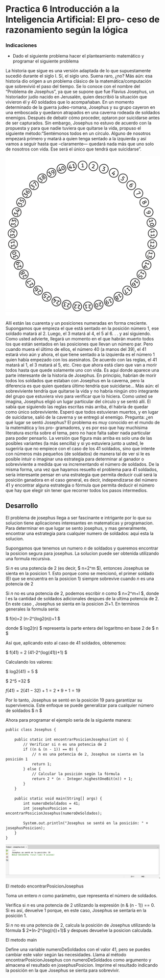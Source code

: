 # Practica 6 Introducción a la Inteligencia Artificial: El pro- ceso de razonamiento según la lógica

### Indicaciones

* Dado el siguiente problema hacer el planteamiento matemático y programar el siguiente problema

La historia que sigue es una versión adaptada de lo que supuestamente sucedió durante el siglo I. Sí, el siglo uno. Suena raro, ¿no? Más aún: esa historia dio origen a un problema clásico de la matemática/computación que sobrevivió el paso del tiempo. Se lo conoce con el nombre del “Problema de Josephus”, ya que se supone que fue Flavius Josephus, un historiador judío nacido en Jerusalén, quien describió la situación que vivieron él y 40 soldados que lo acompañaban. En un momento determinado de la guerra judeo-romana, Josephus y su grupo cayeron en una emboscada y quedaron atrapados en una caverna rodeada de soldados enemigos. Después de debatir cómo proceder, optaron por suicidarse antes de ser capturados. Sin embargo, Josephus no estuvo de acuerdo con la propuesta y para que nadie tuviera que quitarse la vida, propuso el siguiente método:“Sentémonos todos en un círculo. Alguno de nosotros empezará primero y matará a quien tenga sentado a la izquierda y así vamos a seguir hasta que –claramente— quedará nada más que uno solo de nosotros con vida. Ese será el único que tendrá que suicidarse”.

![posiciones](posiciones.png)

Allí están las cuarenta y un posiciones numeradas en forma creciente. Supongamos que empieza el que está sentado en la posición número 1, ese soldado matará al 2. Luego, el 3 matará al 4, el 5 al 6. . . y así siguiendo. Como usted advierte, llegará un momento en el que habrán muerto todos los que están sentados en las posiciones que llevan un número par. Pero cuando muera el último de ellos, el número 40 (a manos del 39), el 41 estará vivo aún y ahora, el que tiene sentado a la izquierda es el número 1 quien había empezado con los asesinatos. De acuerdo con las reglas, el 41 matará al 1, el 3 matará al 5, etc. Creo que ahora está claro que van a morir todos hasta que quede solamente uno con vida.
Es aquí donde aparece una parte interesante de la historia de Josephus. En principio, habrían de morir todos los soldados que estaban con Josephus en la caverna, pero la diferencia es que quien quedara último tendría que suicidarse... Más aún: el sobreviviente tendría que quitarse la vida y no habría ningún otro integrante del grupo que estuviera vivo para verificar que lo hiciera.
Como usted se imagina, Josephus eligió un lugar particular del círculo y se sentó allí. El sabía que siguiendo las reglas escritas más arriba, él habría de quedar como único sobreviviente. Esperó que todos estuvieran muertos, y en lugar de suicidarse, salió de la caverna y se entregó al enemigo.
Pregunta: ¿en qué lugar se sentó Josephus?
El problema es muy conocido en el mundo de la matemática y los pro- gramadores, y es por eso que hay muchísima literatura escrita sobre el tema, pero no hace falta saber nada particular para poder pensarlo. La versión que figura más arriba es solo una de las posibles variantes (la más sencilla) y si yo estuviera junto a usted, le sugeriría que no empiece con el caso de los 41 soldados, sino que intente con números más pequeños (de soldados) de manera tal de ver si le es posible intuir o imaginar una estrategia para determinar al ganador o sobreviviente a medida que va incrementando el número de soldados.
De la misma forma, una vez que hayamos resuelto el problema para 41 soldados, sería interesante pensar en una estrategia que permita deducir cuál será la posición ganadora en el caso general, es decir, independizarse del número 41 y encontrar alguna estrategia o fórmula que permita deducir el número que hay que elegir sin tener que recorrer todos los pasos intermedios.


## Desarrollo

El problema de josephus llega a ser fascinante e intrigante por lo que su solucion tiene aplicaciones interesantes en matematicas y programacion. Para determinar en que lugar se sento josephus, y mas generalmente, encontrar una estrategia para cualquier numero de soldados: aqui esta la solucion.

Supongamos que tenemos un numero $n$ de soldados y queremos encontrar la posicion segura para josephus. La solucion puede ser obtenida utilizando una formula recursiva.

Si $n$ es una potencia de 2 (es decir, $ n=2^m $), entonces Josephus se sienta en la posicion 1. Esto porque como se mencionó, el primer soldado (El que se encuentra en la posicion 1) siempre sobrevive cuando $n$ es una potencia de 2

Si $n$ no es una potencia de 2, podemos escribir $n$ como $ n=2^m+l $, donde l es la cantidad de soldados adicionales despues de la ultima potencia de 2. En este caso , Josephus se sienta en la posicion 2l+1. En terminos generales la formula seria:

 $ f(n)=2 (n-2^(log2(n))+1 $

donde $ log2(n) $ representa la parte entera del logaritmo en base 2 de $ n $

Así que, aplicando esto al caso de 41 soldados, obtenemos:

$ f(41) = 2 (41-2^(log(41))+1) $

Calculando los valores: 

$ log2(41) = 5 $

$ 2^5 =32 $

$f(41)=2(41-32)+1=2*9+1=19$

Por lo tanto, Josephus se sentó en la posición 19 para garantizar su supervivencia. Este enfoque se puede generalizar para cualquier número de soldados $ n $

Ahora para programar el ejemplo seria de la siguiente manera:

```
public class Josephus {
    
    public static int encontrarPosicionJosephus(int n) {
        // Verificar si n es una potencia de 2
        if ((n & (n - 1)) == 0) {
            // n es una potencia de 2, Josephus se sienta en la posición 1
            return 1;
        } else {
            // Calcular la posición según la fórmula
            return 2 * (n - Integer.highestOneBit(n)) + 1;
        }
    }

    public static void main(String[] args) {
        int numeroDeSoldados = 41;
        int josephusPosicion = encontrarPosicionJosephus(numeroDeSoldados);
        
        System.out.println("Josephus se sentó en la posición: " + josephusPosicion);
    }
}

```
![Resultado del codigo](resultcodigo.png)

El metodo encontrarPosicionJosephus

Toma un entero $n$ como parámetro, que representa el número de soldados.

Verifica si $n$ es una potencia de 2 utilizando la expresión (n & (n - 1)) == 0. Si es así, devuelve 1 porque, en este caso, Josephus se sentaría en la posición 1. 

Si $n$ no es una potencia de 2, calcula la posición de Josephus utilizando la fórmula $ 2*(n-2^(log(n))+1)$ y despues devuelve la posicion calculada.

El metodo main 

Define una variable numeroDeSoldados con el valor 41, pero se puedes cambiar este valor según las necesidades.
Llama al método encontrarPosicionJosephus con numeroDeSoldados como argumento y almacena el resultado en josephusPosicion.
Imprime el resultado indicando la posición en la que Josephus se sienta para sobrevivir.